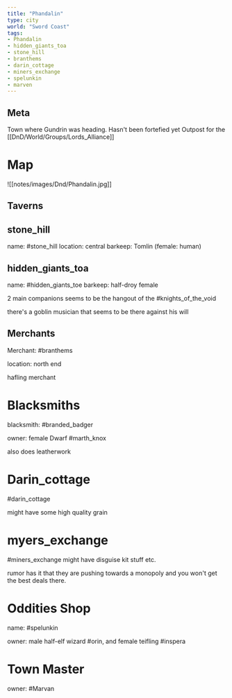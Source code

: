 ```yaml
---
title: "Phandalin"
type: city
world: "Sword Coast"
tags: 
- Phandalin
- hidden_giants_toa
- stone_hill
- branthems
- darin_cottage
- miners_exchange
- spelunkin
- marven
---
```


## Meta

Town where Gundrin was heading. 
Hasn't been fortefied yet
Outpost for the [[DnD/World/Groups/Lords_Alliance]]

# Map
![[notes/images/Dnd/Phandalin.jpg]]

## Taverns
## stone_hill
name: #stone_hill
location: central
barkeep: Tomlin (female: human)

## hidden_giants_toa
name: #hidden_giants_toe 
barkeep: half-droy female

2 main companions
seems to be the hangout of the #knights_of_the_void 

there's a goblin musician that seems to be there against his will

## Merchants
Merchant: #branthems

location: north end

hafling merchant

# Blacksmiths
blacksmith: #branded_badger

owner: female Dwarf #marth_knox

also does leatherwork

# Darin_cottage 
#darin_cottage

might have some high quality grain

# myers_exchange
#miners_exchange 
might have disguise kit stuff etc.

rumor has it that they are pushing towards a monopoly and you won't get the best deals there.

# Oddities Shop
name: #spelunkin

owner: male half-elf wizard #orin, and female teifling #inspera

# Town Master
owner: #Marvan


